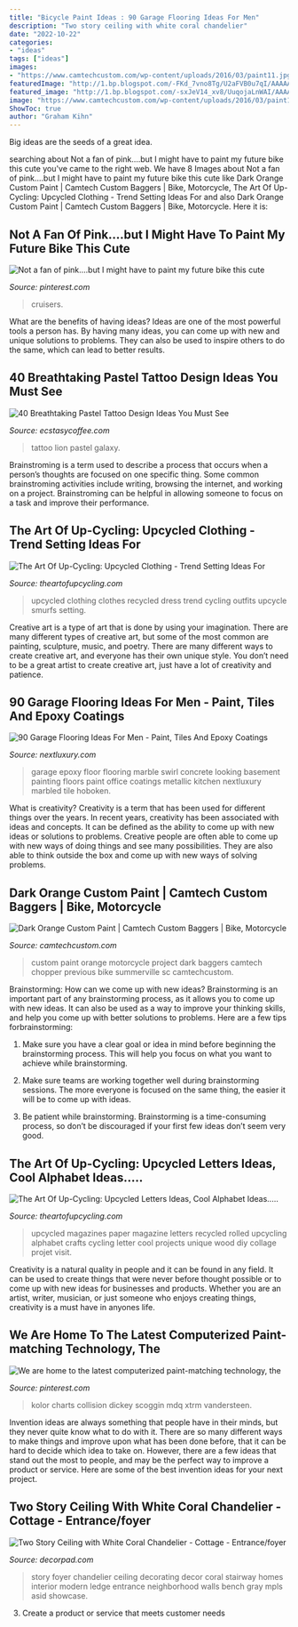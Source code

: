 ```yaml
---
title: "Bicycle Paint Ideas : 90 Garage Flooring Ideas For Men"
description: "Two story ceiling with white coral chandelier"
date: "2022-10-22"
categories:
- "ideas"
tags: ["ideas"]
images:
- "https://www.camtechcustom.com/wp-content/uploads/2016/03/paint11.jpg"
featuredImage: "http://1.bp.blogspot.com/-FKd_7vno8Tg/U2aFVB0u7qI/AAAAAAAAGkw/RqNTstAHbFU/s1600/upcycled+clothes+dress.jpg"
featured_image: "http://1.bp.blogspot.com/-sxJeV14_xv8/UuqojaLnWAI/AAAAAAAAFTw/f-Yr0FaGP2M/s1600/upcycled+magazine+letters.jpg"
image: "https://www.camtechcustom.com/wp-content/uploads/2016/03/paint11.jpg"
ShowToc: true
author: "Graham Kihn"
---
```



Big ideas are the seeds of a great idea.

	

		
searching about Not a fan of pink....but I might have to paint my future bike this cute you've came to the right web. We have 8 Images about Not a fan of pink....but I might have to paint my future bike this cute like Dark Orange Custom Paint | Camtech Custom Baggers | Bike, Motorcycle, The Art Of Up-Cycling: Upcycled Clothing - Trend Setting Ideas For and also Dark Orange Custom Paint | Camtech Custom Baggers | Bike, Motorcycle. Here it is:
		
    
## Not A Fan Of Pink....but I Might Have To Paint My Future Bike This Cute

<img loading=lazy src="https://i.pinimg.com/736x/7b/a9/3d/7ba93de5d297a3c08453d4baf3dec5fc--beach-cruisers-vintage-bikes.jpg" onerror="this.onerror=null;this.src='https://tse4.mm.bing.net/th?id=OIP.m5-ie4xCuzlCQ6eouCMBEwHaKx&amp;pid=15.1';" alt="Not a fan of pink....but I might have to paint my future bike this cute">

_Source: pinterest.com_

>cruisers. 

	

What are the benefits of having ideas?
Ideas are one of the most powerful tools a person has. By having many ideas, you can come up with new and unique solutions to problems. They can also be used to inspire others to do the same, which can lead to better results.

    
## 40 Breathtaking Pastel Tattoo Design Ideas You Must See

<img loading=lazy src="https://i0.wp.com/www.ecstasycoffee.com/wp-content/uploads/2017/03/Galaxy-lion.jpg?resize=600%2C825" onerror="this.onerror=null;this.src='https://tse1.mm.bing.net/th?id=OIP.6QZIewKr22loEwGupO4MCQHaKL&amp;pid=15.1';" alt="40 Breathtaking Pastel Tattoo Design Ideas You Must See">

_Source: ecstasycoffee.com_

>tattoo lion pastel galaxy. 

	

Brainstroming is a term used to describe a process that occurs when a person’s thoughts are focused on one specific thing. Some common brainstroming activities include writing, browsing the internet, and working on a project. Brainstroming can be helpful in allowing someone to focus on a task and improve their performance.

    
## The Art Of Up-Cycling: Upcycled Clothing - Trend Setting Ideas For

<img loading=lazy src="http://1.bp.blogspot.com/-FKd_7vno8Tg/U2aFVB0u7qI/AAAAAAAAGkw/RqNTstAHbFU/s1600/upcycled+clothes+dress.jpg" onerror="this.onerror=null;this.src='https://tse4.mm.bing.net/th?id=OIP.K1qBkfLV7XlcN32mE8-_0AHaKJ&amp;pid=15.1';" alt="The Art Of Up-Cycling: Upcycled Clothing - Trend Setting Ideas For">

_Source: theartofupcycling.com_

>upcycled clothing clothes recycled dress trend cycling outfits upcycle smurfs setting. 

	

Creative art is a type of art that is done by using your imagination. There are many different types of creative art, but some of the most common are painting, sculpture, music, and poetry. There are many different ways to create creative art, and everyone has their own unique style. You don’t need to be a great artist to create creative art, just have a lot of creativity and patience.

    
## 90 Garage Flooring Ideas For Men - Paint, Tiles And Epoxy Coatings

<img loading=lazy src="http://nextluxury.com/wp-content/uploads/swirl-marble-looking-epoxy-garage-floor-painting-ideas.jpg" onerror="this.onerror=null;this.src='https://tse2.mm.bing.net/th?id=OIP.-vrGkydVI1KDxdQ-5vhv7gHaFj&amp;pid=15.1';" alt="90 Garage Flooring Ideas For Men - Paint, Tiles And Epoxy Coatings">

_Source: nextluxury.com_

>garage epoxy floor flooring marble swirl concrete looking basement painting floors paint office coatings metallic kitchen nextluxury marbled tile hoboken. 

	

What is creativity?
Creativity is a term that has been used for different things over the years. In recent years, creativity has been associated with ideas and concepts. It can be defined as the ability to come up with new ideas or solutions to problems. Creative people are often able to come up with new ways of doing things and see many possibilities. They are also able to think outside the box and come up with new ways of solving problems.

    
## Dark Orange Custom Paint | Camtech Custom Baggers | Bike, Motorcycle

<img loading=lazy src="https://www.camtechcustom.com/wp-content/uploads/2016/03/paint11.jpg" onerror="this.onerror=null;this.src='https://tse3.mm.bing.net/th?id=OIP.V-xO9yuhx2aIyS6fiNjL-AHaFf&amp;pid=15.1';" alt="Dark Orange Custom Paint | Camtech Custom Baggers | Bike, Motorcycle">

_Source: camtechcustom.com_

>custom paint orange motorcycle project dark baggers camtech chopper previous bike summerville sc camtechcustom. 

	

Brainstorming: How can we come up with new ideas?
Brainstorming is an important part of any brainstorming process, as it allows you to come up with new ideas. It can also be used as a way to improve your thinking skills, and help you come up with better solutions to problems. Here are a few tips forbrainstorming:
1. Make sure you have a clear goal or idea in mind before beginning the brainstorming process. This will help you focus on what you want to achieve while brainstorming.

2. Make sure teams are working together well during brainstorming sessions. The more everyone is focused on the same thing, the easier it will be to come up with ideas.

3. Be patient while brainstorming. Brainstorming is a time-consuming process, so don’t be discouraged if your first few ideas don’t seem very good.

    
## The Art Of Up-Cycling: Upcycled Letters Ideas, Cool Alphabet Ideas.....

<img loading=lazy src="http://1.bp.blogspot.com/-sxJeV14_xv8/UuqojaLnWAI/AAAAAAAAFTw/f-Yr0FaGP2M/s1600/upcycled+magazine+letters.jpg" onerror="this.onerror=null;this.src='https://tse2.mm.bing.net/th?id=OIP.f3qDrj2EuDLbzx7xh9A_8QHaJ3&amp;pid=15.1';" alt="The Art Of Up-Cycling: Upcycled Letters Ideas, Cool Alphabet Ideas.....">

_Source: theartofupcycling.com_

>upcycled magazines paper magazine letters recycled rolled upcycling alphabet crafts cycling letter cool projects unique wood diy collage projet visit. 

	

Creativity is a natural quality in people and it can be found in any field. It can be used to create things that were never before thought possible or to come up with new ideas for businesses and products. Whether you are an artist, writer, musician, or just someone who enjoys creating things, creativity is a must have in anyones life.

    
## We Are Home To The Latest Computerized Paint-matching Technology, The

<img loading=lazy src="https://i.pinimg.com/736x/12/21/fd/1221fd1b72e28153a23aa677a3772178.jpg" onerror="this.onerror=null;this.src='https://tse4.mm.bing.net/th?id=OIP.UcyjBrXvngY7rwQiIsQi5QHaE6&amp;pid=15.1';" alt="We are home to the latest computerized paint-matching technology, the">

_Source: pinterest.com_

>kolor charts collision dickey scoggin mdq xtrm vandersteen. 

	

Invention ideas are always something that people have in their minds, but they never quite know what to do with it. There are so many different ways to make things and improve upon what has been done before, that it can be hard to decide which idea to take on. However, there are a few ideas that stand out the most to people, and may be the perfect way to improve a product or service. Here are some of the best invention ideas for your next project.

    
## Two Story Ceiling With White Coral Chandelier - Cottage - Entrance/foyer

<img loading=lazy src="https://cdn.decorpad.com/photos/2015/10/24/cottage-two-story-foyer-built-in-bench-gray-honeycomb-runner.jpg" onerror="this.onerror=null;this.src='https://tse1.mm.bing.net/th?id=OIP.ctHwZqnyFNH-pQ8mgooP0AHaLH&amp;pid=15.1';" alt="Two Story Ceiling with White Coral Chandelier - Cottage - Entrance/foyer">

_Source: decorpad.com_

>story foyer chandelier ceiling decorating decor coral stairway homes interior modern ledge entrance neighborhood walls bench gray mpls asid showcase. 

	

3. Create a product or service that meets customer needs

